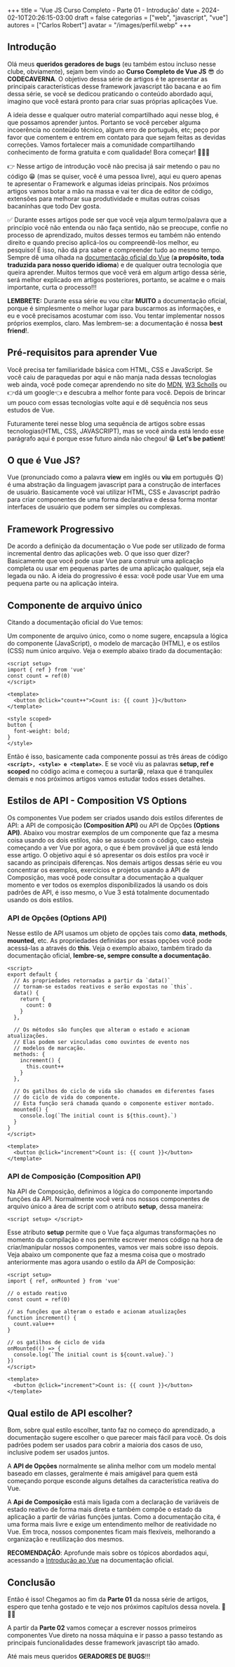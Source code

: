 +++
title = 'Vue JS Curso Completo - Parte 01 - Introdução'
date = 2024-02-10T20:26:15-03:00
draft = false
categorias = ["web", "javascript", "vue"]
autores = ["Carlos Robert"]
avatar = "/images/perfil.webp"
+++

## Introdução

Olá meus **queridos geradores de bugs** (eu também estou incluso nesse clube, obviamente), sejam bem vindo ao **Curso Completo de Vue JS** 😎 do **CODECAVERNA**. O objetivo dessa série de artigos é te apresentar as principais características desse framework javascript tão bacana e ao fim dessa série, se você se dedicou praticando o conteúdo abordado aqui, imagino que você estará pronto para criar suas próprias aplicações Vue.

A ideia desse e qualquer outro material compartilhado aqui nesse blog, é que possamos aprender juntos. Portanto se você perceber alguma incoerência no conteúdo técnico, algum erro de português, etc; peço por favor que comentem e entrem em contato para que sejam feitas as devidas correções. Vamos fortalecer mais a comunidade compartilhando conhecimento de forma gratuita e com qualidade! Bora começar! 👊👊👊

👉 Nesse artigo de introdução você não precisa já sair metendo o pau no código 😁 (mas se quiser, você é uma pessoa livre), aqui eu quero apenas te apresentar o Framework e algumas ideias principais. Nos próximos artigos vamos botar a mão na massa e vai ter dica de editor de código, extensões para melhorar sua produtividade e muitas outras coisas bacaninhas que todo Dev gosta.

✅ Durante esses artigos pode ser que você veja algum termo/palavra que a princípio você não entenda ou não faça sentido, não se preocupe, confie no processo de aprendizado, muitos desses termos eu também não entendo direito e quando preciso aplicá-los ou compreendê-los melhor, eu pesquiso! É isso, não dá pra saber e compreender tudo ao mesmo tempo. Sempre dê uma olhada na [documentação oficial do Vue](https://pt.vuejs.org/) (**a propósito, toda traduzida para nosso querido idioma**) e de qualquer outra tecnologia que queira aprender. Muitos termos que você verá em algum artigo dessa série, será melhor explicado em artigos posteriores, portanto, se acalme e o mais importante, curta o processo!!!

**LEMBRETE:** Durante essa série eu vou citar **MUITO** a documentação oficial, porque é simplesmente o melhor lugar para buscarmos as informações, e eu e você precisamos acostumar com isso. Vou tentar implementar nossos próprios exemplos, claro. Mas lembrem-se: a documentação é nossa **best friend**!.

## Pré-requisitos para aprender Vue

Você precisa ter familiaridade básica com HTML, CSS e JavaScript. Se você caiu de paraquedas por aqui e não manja nada dessas tecnologias web ainda, você pode começar aprendendo no site do [MDN](https://developer.mozilla.org/pt-BR/docs/Learn), [W3 Scholls](https://www.w3schools.com/) ou 👉dá um google👈 e descubra a melhor fonte para você. Depois de brincar um pouco com essas tecnologias volte aqui e dê sequência nos seus estudos de Vue.

Futuramente terei nesse blog uma sequência de artigos sobre essas tecnologias(HTML, CSS, JAVASCRIPT), mas se você ainda está lendo esse parágrafo aqui é porque esse futuro ainda não chegou! 😁 **Let's be patient**!

## O que é Vue JS?

Vue (pronunciado como a palavra **view** em inglês ou **viu** em português 😋) é uma abstração da linguagem javascript para a construção de interfaces de usuário. Basicamente você vai utilizar HTML, CSS e Javascript padrão para criar componentes de uma forma declarativa e dessa forma montar interfaces de usuário que podem ser simples ou complexas.

## Framework Progressivo

De acordo a definição da documentação o Vue pode ser utilizado de forma incremental dentro das aplicações web. O que isso quer dizer? Basicamente que você pode usar Vue para construir uma aplicação completa ou usar em pequenas partes de uma aplicação qualquer, seja ela legada ou não. A ideia do progressivo é essa: você pode usar Vue em uma pequena parte ou na aplicação inteira.

## Componente de arquivo único

Citando a documentação oficial do Vue temos:

Um componente de arquivo único, como o nome sugere, encapsula a lógica do componente (JavaScript), o modelo de marcação (HTML), e os estilos (CSS) num único arquivo. Veja o exemplo abaixo tirado da documentação:

```vue
<script setup>
import { ref } from 'vue'
const count = ref(0)
</script>

<template>
  <button @click="count++">Count is: {{ count }}</button>
</template>

<style scoped>
button {
  font-weight: bold;
}
</style>

```

Então é isso, basicamente cada componente possui as três áreas de código **`<script>, <style> e <template>`**. E se você viu as palavras **setup, ref e scoped** no código acima e começou a surtar😁, relaxa que é tranquilex demais e nos próximos artigos vamos estudar todos esses detalhes.

## Estilos de API - Composition VS Options

Os componentes Vue podem ser criados usando dois estilos diferentes de API: a API de composição **(Composition API)** ou API de Opções **(Options API)**. Abaixo vou mostrar exemplos de um componente que faz a mesma coisa usando os dois estilos, não se assuste com o código, caso esteja começando a ver Vue por agora, o que é bem provável já que está lendo esse artigo. O objetivo aqui é só apresentar os dois estilos pra você ir sacando as principais diferenças. Nos demais artigos dessas série eu vou concentrar os exemplos, exercícios e projetos usando a API de Composição, mas você pode consultar a documentação a qualquer momento e ver todos os exemplos disponibilizados lá usando os dois padrões de API, é isso mesmo, o Vue 3 está totalmente documentado usando os dois estilos.

### API de Opções (Options API)

Nesse estilo de API usamos um objeto de opções tais como **data**, **methods**, **mounted**, etc. As propriedades definidas por essas opções você pode acessá-las a através do **this**. Veja o exemplo abaixo, também tirado da documentação oficial, **lembre-se, sempre consulte a documentação**.  

```vue
<script>
export default {
  // As propriedades retornadas a partir da `data()`
  // tornam-se estados reativos e serão expostas no `this`.
  data() {
    return {
      count: 0
    }
  },

  // Os métodos são funções que alteram o estado e acionam atualizações.
  // Elas podem ser vinculadas como ouvintes de evento nos
  // modelos de marcação.
  methods: {
    increment() {
      this.count++
    }
  },

  // Os gatilhos do ciclo de vida são chamados em diferentes fases
  // do ciclo de vida do componente.
  // Esta função será chamada quando o componente estiver montado.
  mounted() {
    console.log(`The initial count is ${this.count}.`)
  }
}
</script>

<template>
  <button @click="increment">Count is: {{ count }}</button>
</template>
```

### API de Composição (Composition API)

Na API de Composição, definimos a lógica do componente importando funções da API. Normalmente você verá nos nossos componentes de arquivo único a área de script com o atributo **setup**, dessa maneira:

```vue
<script setup> </script>

```

Esse atributo **setup** permite que o Vue faça algumas transformações no momento da compilação e nos permite escrever menos código na hora de criar/manipular nossos componentes, vamos ver mais sobre isso depois. Veja abaixo um componente que faz a mesma coisa que o mostrado anteriormente mas agora usando o estilo da API de Composição:

```vue
<script setup>
import { ref, onMounted } from 'vue'

// o estado reativo
const count = ref(0)

// as funções que alteram o estado e acionam atualizações
function increment() {
  count.value++
}

// os gatilhos de ciclo de vida
onMounted(() => {
  console.log(`The initial count is ${count.value}.`)
})
</script>

<template>
  <button @click="increment">Count is: {{ count }}</button>
</template>
```

## Qual estilo de API escolher?

Bom, sobre qual estilo escolher, tanto faz no começo do aprendizado, a documentação sugere escolher o que parecer mais fácil para você. Os dois padrões podem ser usados para cobrir a maioria dos casos de uso, inclusive podem ser usados juntos.

A **API de Opções** normalmente se alinha melhor com um modelo mental baseado em classes, geralmente é mais amigável para quem está começando porque esconde alguns detalhes da característica reativa do Vue.

A **Api de Composição** está mais ligada com a declaração de variáveis de estado reativo de forma mais direta e também compõe o estado da aplicação a partir de várias funções juntas. Como a documentação cita, é uma forma mais livre e exige um entendimento melhor de reatividade no Vue. Em troca, nossos componentes ficam mais flexíveis, melhorando a organização e reutilização dos mesmos.

**RECOMENDAÇÃO**: Aprofunde mais sobre os tópicos abordados aqui, acessando a [Introdução ao Vue](https://pt.vuejs.org/guide/introduction.html) na documentação oficial.

## Conclusão

Então é isso! Chegamos ao fim da **Parte 01** da nossa série de artigos, espero que tenha gostado e te vejo nos próximos capítulos dessa novela. 👏👏👏

A partir da **Parte 02** vamos começar a escrever nossos primeiros componentes Vue direto na nossa máquina e ir passo a passo testando as principais funcionalidades desse framework javascript tão amado.

Até mais meus queridos **GERADORES DE BUGS**!!!
